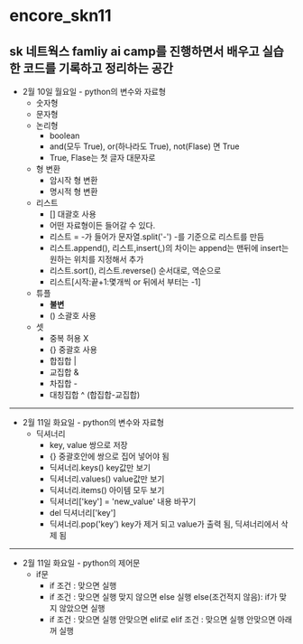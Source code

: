 # encore_skn11

## **sk 네트웍스 famliy ai camp를 진행하면서 배우고 실습한 코드를 기록하고 정리하는 공간**

- 2월 10일 월요일 - python의 변수와 자료형
    - 숫자형
    - 문자형
    - 논리형
        - boolean
        - and(모두 True), or(하나라도 True), not(Flase) 면 True
        - True, Flase는 첫 글자 대문자로
    - 형 변환
        - 암시작 형 변환
        - 명시적 형 변환
    - 리스트
        - [] 대괄호 사용
        - 어떤 자료형이든 들어갈 수 있다.
        - 리스트 = -가 들어가 문자열.split('-') -를 기준으로 리스트를 만듬
        - 리스트.append(), 리스트,insert(,)의 차이는 append는 맨뒤에 insert는 원하는 위치를 지정해서 추가
        - 리스트.sort(), 리스트.reverse() 순서대로, 역순으로
        - 리스트[시작:끝+1:몇개씩 or 뒤에서 부터는 -1]
    - 튜플
        - **불변**
        - () 소괄호 사용
    - 셋
        - 중복 허용 X
        - {} 중괄호 사용
        - 합집합 |
        - 교집합 &
        - 차집합 -
        - 대칭집합 ^ (합집합-교집합)

---

- 2월 11일 화요일  - python의 변수와 자료형
    - 딕셔너리
        - key, value 쌍으로 저장 
        - {} 중괄호안에 쌍으로 집어 넣어야 됨
        - 딕셔너리.keys() key값만 보기
        - 딕셔너리.values() value값만 보기 
        - 딕셔너리.items() 아이템 모두 보기 
        - 딕셔너리['key'] = 'new_value' 내용 바꾸기 
        - del 딕셔너리['key']
        - 딕셔너리.pop('key') key가 제거 되고 value가 출력 됨, 딕셔너리에서 삭제 됨

---

- 2월 11일 화요일 - python의 제어문
    - if문
        - if 조건 :
            맞으면 실행
        - if 조건 :
            맞으면 실행 맞지 않으면 else 실행
           else(조건적지 않음):
            if가 맞지 않았으면 실행
        - if 조건 :
            맞으면 실행 안맞으면 elif로
           elif 조건 :
            맞으면 실행 안맞으면 아래꺼 실행

